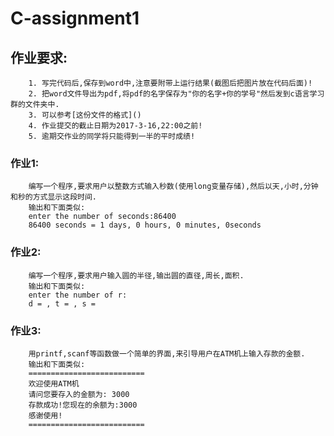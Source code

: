 # C-assignment1

## 作业要求:
        1. 写完代码后,保存到word中,注意要附带上运行结果(截图后把图片放在代码后面)!
        2. 把word文件导出为pdf,将pdf的名字保存为"你的名字+你的学号"然后发到c语言学习群的文件夹中.
        3. 可以参考[这份文件的格式]()
        4. 作业提交的截止日期为2017-3-16,22:00之前!
        5. 逾期交作业的同学将只能得到一半的平时成绩!

### 作业1:
        编写一个程序,要求用户以整数方式输入秒数(使用long变量存储),然后以天,小时,分钟和秒的方式显示这段时间.
        输出和下面类似:
        enter the number of seconds:86400        
        86400 seconds = 1 days, 0 hours, 0 minutes, 0seconds
        
### 作业2:
        编写一个程序,要求用户输入圆的半径,输出圆的直径,周长,面积.
        输出和下面类似:
        enter the number of r:        
        d = , t = , s = 

### 作业3:
        用printf,scanf等函数做一个简单的界面,来引导用户在ATM机上输入存款的金额.
        输出和下面类似:
        ==========================
        欢迎使用ATM机
        请问您要存入的金额为: 3000       
        存款成功!您现在的余额为:3000
        感谢使用!     
        ==========================
